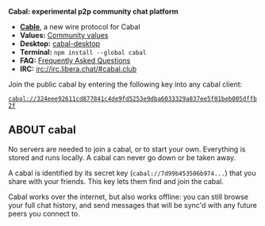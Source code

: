 **Cabal: experimental p2p community chat platform**

- **[Cable](https://github.com/cabal-club/cable)**, a new wire protocol for Cabal
- **Values:** [Community values](https://github.com/cabal-club/commons/blob/master/values.md#values)
- **Desktop:** [cabal-desktop](https://github.com/cabal-club/cabal-desktop)
- **Terminal:** `npm install --global cabal`
- **FAQ:** [Frequently Asked Questions](https://cabal.chat/faq.html)
- **IRC:** [irc://irc.libera.chat/#cabal.club](irc://irc.libera.chat/#cabal.club)

Join the public cabal by entering the following key into any cabal client:

[`cabal://324eee92611cd877841c4de9fd5253e9dba6033329a837ee5f01beb005dffb2f`](cabal://324eee92611cd877841c4de9fd5253e9dba6033329a837ee5f01beb005dffb2f)

## ABOUT cabal

No servers are needed to join a cabal, or to start your own. Everything is stored and runs locally. A cabal can never go down or be taken away.

A cabal is identified by its secret key (`cabal://7d99b453506b974...`) that you share with your friends. This key lets them find and join the cabal.

Cabal works over the internet, but also works offline: you can still browse your full chat history, and send messages that will be sync'd with any future peers you connect to.
